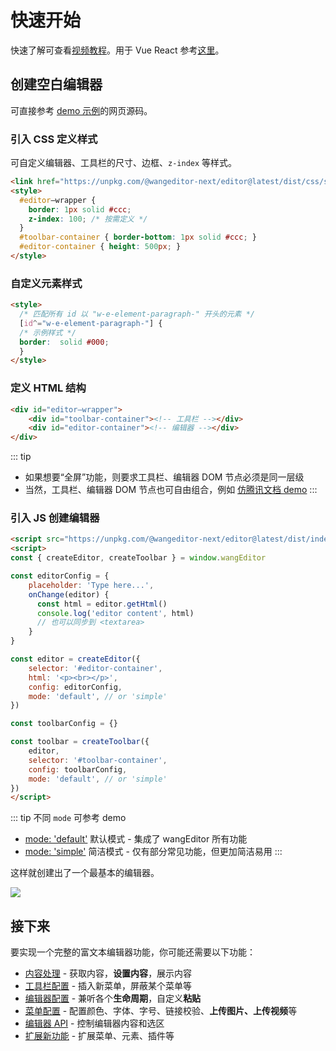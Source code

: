 # 快速开始

快速了解可查看[视频教程](./video-course.md)。用于 Vue React 参考[这里](./for-frame.md)。

## 创建空白编辑器

可直接参考 [demo 示例](https://cycleccc.github.io/demo/)的网页源码。

### 引入 CSS 定义样式

可自定义编辑器、工具栏的尺寸、边框、`z-index` 等样式。

```html
<link href="https://unpkg.com/@wangeditor-next/editor@latest/dist/css/style.css" rel="stylesheet">
<style>
  #editor—wrapper {
    border: 1px solid #ccc;
    z-index: 100; /* 按需定义 */
  }
  #toolbar-container { border-bottom: 1px solid #ccc; }
  #editor-container { height: 500px; }
</style>
```
### 自定义元素样式

```html
<style>
  /* 匹配所有 id 以 "w-e-element-paragraph-" 开头的元素 */
  [id^="w-e-element-paragraph-"] {
  /* 示例样式 */
  border:  solid #000;
  }
</style>
```

### 定义 HTML 结构

```html
<div id="editor—wrapper">
    <div id="toolbar-container"><!-- 工具栏 --></div>
    <div id="editor-container"><!-- 编辑器 --></div>
</div>
```

::: tip
- 如果想要“全屏”功能，则要求工具栏、编辑器 DOM 节点必须是同一层级
- 当然，工具栏、编辑器 DOM 节点也可自由组合，例如 [仿腾讯文档 demo](https://cycleccc.github.io/demo/like-qq-doc.html)
:::

### 引入 JS 创建编辑器

```html
<script src="https://unpkg.com/@wangeditor-next/editor@latest/dist/index.js"></script>
<script>
const { createEditor, createToolbar } = window.wangEditor

const editorConfig = {
    placeholder: 'Type here...',
    onChange(editor) {
      const html = editor.getHtml()
      console.log('editor content', html)
      // 也可以同步到 <textarea>
    }
}

const editor = createEditor({
    selector: '#editor-container',
    html: '<p><br></p>',
    config: editorConfig,
    mode: 'default', // or 'simple'
})

const toolbarConfig = {}

const toolbar = createToolbar({
    editor,
    selector: '#toolbar-container',
    config: toolbarConfig,
    mode: 'default', // or 'simple'
})
</script>
```

::: tip
不同 `mode` 可参考 demo
- [mode: 'default'](https://cycleccc.github.io/demo/index.html) 默认模式 - 集成了 wangEditor 所有功能
- [mode: 'simple'](https://cycleccc.github.io/demo/simple-mode.html) 简洁模式 - 仅有部分常见功能，但更加简洁易用
:::

这样就创建出了一个最基本的编辑器。

![](/image/editor.png)

## 接下来

要实现一个完整的富文本编辑器功能，你可能还需要以下功能：

- [内容处理](./content.md) - 获取内容，**设置内容**，展示内容
- [工具栏配置](./toolbar-config.md) - 插入新菜单，屏蔽某个菜单等
- [编辑器配置](./editor-config.md) - 兼听各个**生命周期**，自定义**粘贴**
- [菜单配置](./menu-config.md) - 配置颜色、字体、字号、链接校验、**上传图片、上传视频**等
- [编辑器 API](./API.md) - 控制编辑器内容和选区
- [扩展新功能](./development.md) - 扩展菜单、元素、插件等

